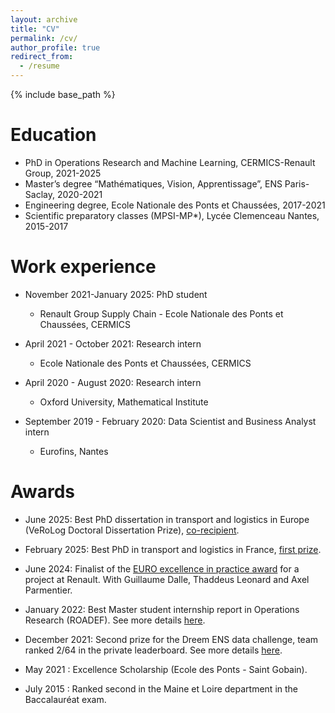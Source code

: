 ```yaml
---
layout: archive
title: "CV"
permalink: /cv/
author_profile: true
redirect_from:
  - /resume
---
```


{% include base_path %}

<!-- You can get my French resume [here](../files/CV_These.pdf). -->


Education
======
* PhD in Operations Research and Machine Learning, CERMICS-Renault Group, 2021-2025
* Master’s degree “Mathématiques, Vision, Apprentissage”, ENS Paris-Saclay, 2020-2021
* Engineering degree, Ecole Nationale des Ponts et Chaussées, 2017-2021 
* Scientific preparatory classes (MPSI-MP*), Lycée Clemenceau Nantes, 2015-2017

Work experience
======
* November 2021-January 2025: PhD student
  * Renault Group Supply Chain - Ecole Nationale des Ponts et Chaussées, CERMICS

* April 2021 - October 2021: Research intern
  * Ecole Nationale des Ponts et Chaussées, CERMICS

* April 2020 - August 2020: Research intern
  * Oxford University, Mathematical Institute 

* September 2019 - February 2020: Data Scientist and Business Analyst intern
  * Eurofins, Nantes 

Awards
=======

* June 2025: Best PhD dissertation in transport and logistics in Europe (VeRoLog Doctoral Dissertation Prize), [co-recipient](https://www.linkedin.com/posts/fabien-lehu%C3%A9d%C3%A9-5a130217a_last-week-we-had-the-great-pleasure-of-attending-activity-7342891945997856768-U5xH?utm_source=share&utm_medium=member_desktop&rcm=ACoAACXz9jIBV4LsYT3fplRZG4gWpG4wfQTbOhc).

* February 2025: Best PhD in transport and logistics in France, [first prize](https://perso.isima.fr/~lacomme/GT2L/#activite10).

* June 2024: Finalist of the [EURO excellence in practice award](https://www.euro-online.org/web/pages/1726/eepa-finalists-2024) for a project at Renault. 
With Guillaume Dalle, Thaddeus Leonard and Axel Parmentier.

* January 2022: Best Master student internship report in Operations Research (ROADEF).
See more details [here](https://roadef.org/app/pages/prix-du-memoire-de-master-road). 

* December 2021: Second prize for the Dreem ENS data challenge, team ranked 2/64 in the private leaderboard.
See more details [here](https://challengedata.ens.fr/challenges/45). 

* May 2021 : Excellence Scholarship (Ecole des Ponts - Saint Gobain).

* July 2015 : Ranked second in the Maine et Loire department in the Baccalauréat exam.









  